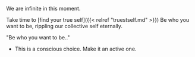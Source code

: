 We are infinite in this moment.  

Take time to [find your true self]({{< relref "truestself.md" >}}) 
Be who you want to be, rippling our collective self eternally.  

"Be who you want to be.."  
 - This is a conscious choice. Make it an active one.

